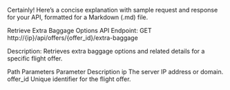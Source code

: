 Certainly! Here’s a concise explanation with sample request and response for your API, formatted for a Markdown (.md) file.

Retrieve Extra Baggage Options API
Endpoint:
GET http://{ip}/api/offers/{offer_id}/extra-baggage

Description:
Retrieves extra baggage options and related details for a specific flight offer.

Path Parameters
Parameter	Description
ip	The server IP address or domain.
offer_id	Unique identifier for the flight offer.
